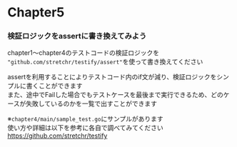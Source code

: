 # Chapter5
### 検証ロジックをassertに書き換えてみよう
chapter1〜chapter4のテストコードの検証ロジックを  
`"github.com/stretchr/testify/assert"`を使って書き換えてください  

assertを利用することによりテストコード内のif文が減り、検証ロジックをシンプルに書くことができます  
また、途中でFailした場合でもテストケースを最後まで実行できるため、どのケースが失敗しているのかを一覧で出すことができます  

※`chapter4/main/sample_test.go`にサンプルがあります  
使い方や詳細は以下を参考に各自で調べてみてください  
https://github.com/stretchr/testify

